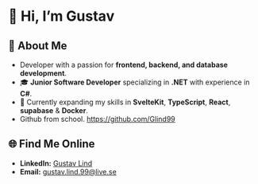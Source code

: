 # 👋 Hi, I’m Gustav

## 🎯 About Me  
- Developer with a passion for **frontend, backend, and database development**.  
- 🎓 **Junior Software Developer** specializing in **.NET** with experience in **C#**.  
- 🌱 Currently expanding my skills in **SvelteKit**, **TypeScript**, **React**, **supabase** & **Docker**.
- Github from school. https://github.com/Glind99

## 🌐 Find Me Online  
- **LinkedIn:** [Gustav Lind](https://www.linkedin.com/in/gustav-lind-a27bb9200/)  
- **Email:** [gustav.lind.99@live.se](mailto:gustav.lind.99@live.se)
